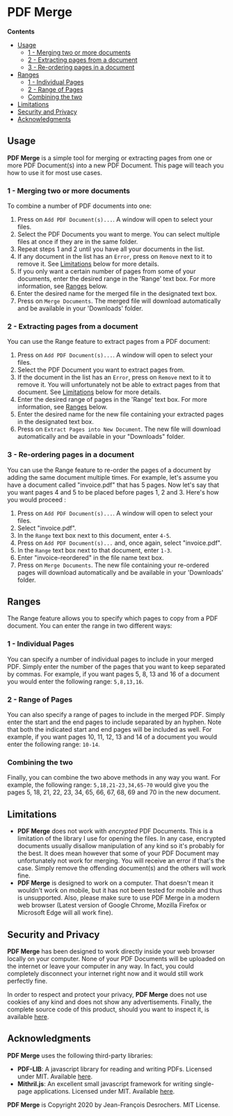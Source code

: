 # PDF Merge

**Contents**
- [Usage](#usage)
  - [1 - Merging two or more documents](#1---merging-two-or-more-documents)
  - [2 - Extracting pages from a document](#2---extracting-pages-from-a-document)
  - [3 - Re-ordering pages in a document](#3---re-ordering-pages-in-a-document)
- [Ranges](#ranges)
  - [1 - Individual Pages](#1---individual-pages)
  - [2 - Range of Pages](#2---range-of-pages)
  - [Combining the two](#combining-the-two)
- [Limitations](#limitations)
- [Security and Privacy](#security-and-privacy)
- [Acknowledgments](#acknowledgments)

## Usage

**PDF Merge** is a simple tool for merging or extracting pages from one or more PDF Document(s) into a new PDF Document. This page will teach you how to use it for most use cases.

### 1 - Merging two or more documents

To combine a number of PDF documents into one:

1. Press on `Add PDF Document(s)...`. A window will open to select your files.
2. Select the PDF Documents you want to merge. You can select multiple files at once if they are in the same folder.
3. Repeat steps 1 and 2 until you have all your documents in the list.
4. If any document in the list has an `Error`, press on `Remove` next to it to remove it. See [Limitations](#limitations) below for more details.
5. If you only want a certain number of pages from some of your documents, enter the desired range in the 'Range' text box. For more information, see [Ranges](#ranges) below.
6. Enter the desired name for the merged file in the designated text box.
7. Press on `Merge Documents`. The merged file will download automatically and be available in your 'Downloads' folder.

### 2 - Extracting pages from a document

You can use the Range feature to extract pages from a PDF document:

1. Press on `Add PDF Document(s)...`. A window will open to select your files.
2. Select the PDF Document you want to extract pages from.
3. If the document in the list has an `Error`, press on `Remove` next to it to remove it. You will unfortunately not be able to extract pages from that document. See [Limitations](#limitations) below for more details.
4. Enter the desired range of pages in the 'Range' text box. For more information, see [Ranges](#ranges) below.
5. Enter the desired name for the new file containing your extracted pages in the designated text box.
6. Press on `Extract Pages into New Document`. The new file will download automatically and be available in your "Downloads" folder.

### 3 - Re-ordering pages in a document

You can use the Range feature to re-order the pages of a document by adding the same document multiple times. For example, let's assume you have a document called "invoice.pdf" that has 5 pages. Now let's say that you want pages 4 and 5 to be placed before pages 1, 2 and 3. Here's how you would proceed :

1. Press on `Add PDF Document(s)...`. A window will open to select your files.
2. Select "invoice.pdf".
3. In the `Range` text box next to this document, enter `4-5`.
4. Press on `Add PDF Document(s)...` and, once again, select "invoice.pdf".
5. In the `Range` text box next to that document, enter `1-3`.
6. Enter "invoice-reordered" in the file name text box.
7. Press on `Merge Documents`. The new file containing your re-ordered pages will download automatically and be available in your 'Downloads' folder.

## Ranges

The Range feature allows you to specify which pages to copy from a PDF document. You can enter the range in two different ways:

### 1 - Individual Pages

You can specify a number of individual pages to include in your merged PDF. Simply enter the number of the pages that you want to keep separated by commas. For example, if you want pages 5, 8, 13 and 16 of a document you would enter the following range: `5,8,13,16`.

### 2 - Range of Pages

You can also specify a range of pages to include in the merged PDF. Simply enter the start and the end pages to include separated by an hyphen. Note that both the indicated start and end pages will be included as well. For example, if you want pages 10, 11, 12, 13 and 14 of a document you would enter the following range: `10-14`.

### Combining the two

Finally, you can combine the two above methods in any way you want. For example, the following range: `5,18,21-23,34,65-70` would give you the pages 5, 18, 21, 22, 23, 34, 65, 66, 67, 68, 69 and 70 in the new document.

## Limitations

* **PDF Merge** does not work with *encrypted* PDF Documents. This is a limitation of the library I use for opening the files. In any case, encrypted documents usually disallow manipulation of any kind so it's probably for the best. It does mean however that some of your PDF Document may unfortunately not work for merging. You will receive an error if that's the case. Simply remove the offending document(s) and the others will work fine.
* **PDF Merge** is designed to work on a computer. That doesn't mean it wouldn't work on mobile, but it has not been tested for mobile and thus is unsupported. Also, please make sure to use PDF Merge in a modern web browser (Latest version of Google Chrome, Mozilla Firefox or Microsoft Edge will all work fine).

## Security and Privacy

**PDF Merge** has been designed to work directly inside your web browser locally on your computer. None of your PDF Documents will be uploaded on the internet or leave your computer in any way. In fact, you could completely disconnect your internet right now and it would still work perfectly fine.

In order to respect and protect your privacy, **PDF Merge** does not use cookies of any kind and does not show any advertisements. Finally, the complete source code of this product, should you want to inspect it, is available [here](https://github.com/jfdesrochers/pdfmerge).

## Acknowledgments

**PDF Merge** uses the following third-party libraries:

* **PDF-LIB**: A javascript library for reading and writing PDFs. Licensed under MIT. Available [here](https://pdf-lib.js.org).
* **Mithril.js**: An excellent small javascript framework for writing single-page applications. Licensed under MIT. Available [here](https://mithril.js.org).

**PDF Merge** is Copyright 2020 by Jean-François Desrochers. MIT License.